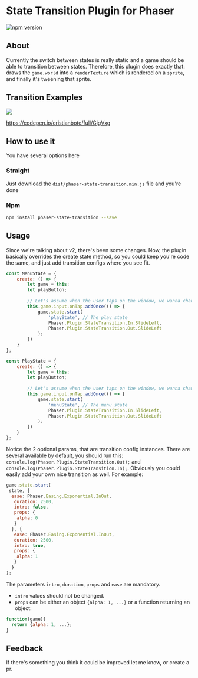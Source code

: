 State Transition Plugin for Phaser
=======================
[![npm version](https://badge.fury.io/js/phaser-state-transition.svg)](https://badge.fury.io/js/phaser-state-transition)

## About
Currently the switch between states is really static and a game should be able to transition between states. Therefore, this plugin does exactly that: draws the `game.world` into a `renderTexture` which is rendered on a `sprite`, and finally it's tweening that sprite.

## Transition Examples

![](https://i.imgur.com/Kgzc24u.gif)

https://codepen.io/cristianbote/full/GjgVxg

## How to use it
You have several options here

### Straight
Just download the `dist/phaser-state-transition.min.js` file and you're done
 
### Npm

```bash
npm install phaser-state-transition --save
```

## Usage
Since we're talking about v2, there's been some changes. Now, the plugin basically overrides the create state method, so you could keep you're code the same, and just add transition configs where you see fit.

```js
const MenuState = {
    create: () => {
        let game = this;
        let playButton;
        
        // Let's assume when the user taps on the window, we wanna change the state
        this.game.input.onTap.addOnce(() => {
            game.state.start(
                'playState', // The play state
                Phaser.Plugin.StateTransition.In.SlideLeft,
                Phaser.Plugin.StateTransition.Out.SlideLeft
            );
        })
    }
};

const PlayState = {
    create: () => {
        let game = this;
        let playButton;
        
        // Let's assume when the user taps on the window, we wanna change the state
        this.game.input.onTap.addOnce(() => {
            game.state.start(
                'menuState', // The menu state
                Phaser.Plugin.StateTransition.In.SlideLeft,
                Phaser.Plugin.StateTransition.Out.SlideLeft
            );
        })
    }
};
```

Notice the 2 optional params, that are transition config instances. There are several available by default, you should run this: `console.log(Phaser.Plugin.StateTransition.Out);` and `console.log(Phaser.Plugin.StateTransition.In);`. Obviously you could easily add your own nice transition as well. For example:

```javascript
game.state.start(
 state, {
  ease: Phaser.Easing.Exponential.InOut,
   duration: 2500,
   intro: false,
   props: {
    alpha: 0
   }
  }, {
   ease: Phaser.Easing.Exponential.InOut,
   duration: 2500,
   intro: true,
   props: {
    alpha: 1
   }
  }
);
```

The parameters `intro`, `duration`, `props` and `ease` are mandatory.
- `intro` values should not be changed. 
- `props` can be either an object `{alpha: 1, ...}` or a function returning an object:

```javascript
function(game){
  return {alpha: 1, ...};
}
```

## Feedback
If there's something you think it could be improved let me know, or create a pr.
